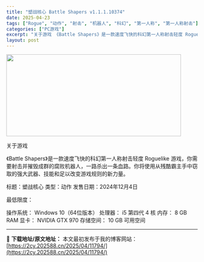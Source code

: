 ```yaml
---
title: "塑战核心 Battle Shapers v1.1.1.10374"
date: 2025-04-23
tags: ["Rogue", "动作", "射击", "机器人", "科幻", "第一人称", "第一人称射击"]
categories: ["PC游戏"]
excerpt: "关于游戏 《Battle Shapers》是一款速度飞快的科幻第一人称射击轻度 Roguelike 游戏，你需要射击并摧毁成群的腐败机器人，一路杀出一条血路。你将使用从残酷霸主手中窃取的强大武器、技能和足以改变游戏规则的新力量。 标题：塑战核心 类型：动作 发售日期：2024年12月4日 最低限度：&hellip;"
layout: post
---
```


<img class="aligncenter size-full wp-image-11790" src="https://2cy.202588.cn/wp-content/uploads/2025/04/2025042308111687.webp" alt="" width="460" height="215" />

关于游戏

《Battle Shapers》是一款速度飞快的科幻第一人称射击轻度 Roguelike 游戏，你需要射击并摧毁成群的腐败机器人，一路杀出一条血路。你将使用从残酷霸主手中窃取的强大武器、技能和足以改变游戏规则的新力量。

标题：塑战核心
类型：动作
发售日期：2024年12月4日

最低限度：

操作系统： Windows 10（64位版本）
处理器： i5 第四代 4 核
内存： 8 GB RAM
显卡： NVIDIA GTX 970
存储空间： 10 GB 可用空间

---
📖 **下载地址/原文地址：** 本文最初发布于我的博客网站：[https://2cy.202588.cn/2025/04/11794/](https://2cy.202588.cn/2025/04/11794/)
